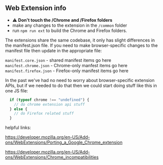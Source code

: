 ## Web Extension info

- :warning: **Don't touch the /Chrome and /Firefox folders**
- make any changes to the extension in the `/common` folder
- run `npm run ext` to build the Chrome and Firefox folders.


The extensions share the same codebase, it only has slight differences in the manifest.json file. If you need to make browser-specific changes to the manifest file then update in the appropriate file:

`manifest.core.json` - shared manifest items go here    
`manifest.chrome.json` - Chrome-only manfest items go here    
`manifest.firefox.json` - Firefox-only manifest items go here

In the past we've had no need to worry about browser-specific extension APIs, but if we needed to do that then we could start doing stuff like this in one JS file:

```javascript
  if (typeof chrome !== "undefined") {
    // do chrome extension api stuff
  } else {
    // do Firefox related stuff
  }
```

helpful links:

https://developer.mozilla.org/en-US/Add-ons/WebExtensions/Porting_a_Google_Chrome_extension

https://developer.mozilla.org/en-US/Add-ons/WebExtensions/Chrome_incompatibilities